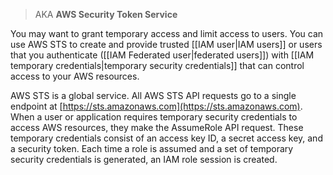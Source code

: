 > AKA **AWS Security Token Service**

You may want to grant temporary access and limit access to users. You can use AWS STS to create and provide trusted [[IAM user|IAM users]] or users that you authenticate ([[IAM Federated user|federated users]]) with [[IAM temporary credentials|temporary security credentials]] that can control access to your AWS resources. 

AWS STS is a global service. All AWS STS API requests go to a single endpoint at [https://sts.amazonaws.com](https://sts.amazonaws.com). When a user or application requires temporary security credentials to access AWS resources, they make the AssumeRole API request. These temporary credentials consist of an access key ID, a secret access key, and a security token. Each time a role is assumed and a set of temporary security credentials is generated, an IAM role session is created.

